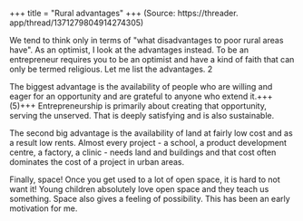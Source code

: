 +++
title = "Rural advantages"
+++
(Source: https://threader. app/thread/1371279804914274305)

We tend to think only in terms of "what disadvantages to poor rural areas have".  As an optimist, I look at the advantages instead.  To be an entrepreneur requires you to be an optimist and have a kind of faith that can only be termed religious. Let me list the advantages. 2

The biggest advantage is the availability of people who are willing and eager for an opportunity and are grateful to anyone who extend it.+++(5)+++  Entrepreneurship is primarily about creating that opportunity, serving the unserved.  That is deeply satisfying and is also sustainable.

The second big advantage is the availability of land at fairly low cost and as a result low rents.  Almost every project - a school, a product development centre, a factory, a clinic - needs land and buildings and that cost often dominates the cost of a project in urban areas. 

Finally, space! Once you get used to a lot of open space, it is hard to not want it! Young children absolutely love open space and they teach us something. Space also gives a feeling of possibility.  This has been an early motivation for me.  